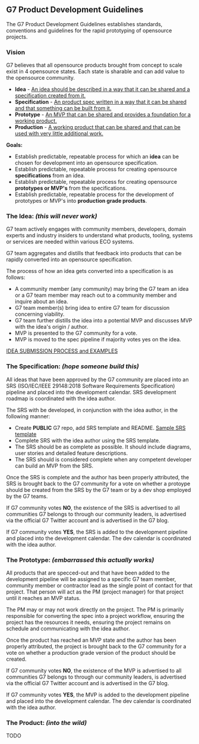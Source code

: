 ## G7 Product Development Guidelines
The G7 Product Development Guidelines establishes standards, conventions and guidelines for the rapid prototyping of opensource projects.

### Vision
G7 believes that all opensource products brought from concept to scale exist in 4 opensource states. Each state is sharable and can add value to the opensource community.
* **Idea** - [An idea should be described in a way that it can be shared and a specification created from it.](#the-idea)
* **Specification** - [An product spec written in a way that it can be shared and that something can be built from it.](#the-specification-_hope-someone-build-this_)
* **Prototype** - [An MVP that can be shared and provides a foundation for a working product.](#the-prototype-_embarrassed-this-actually-works_)
* **Production** - [A working product that can be shared and that can be used with very little additional work.](#the-product-_into-the-wild_)

**Goals:**
* Establish predictable, repeatable process for which an **idea** can be chosen for development into an opensource specification.
* Establish predictable, repeatable process for creating opensource **specifications** from an idea.
* Establish predictable, repeatable process for creating opensource **prototypes or MVP's** from the specifications.
* Establish predictable, repeatable process for the development of prototypes or MVP's into **production grade products**.

### The Idea: _(this will never work)_
G7 team actively engages with community members, developers, domain experts and industry insiders to understand what products, tooling, systems or services are needed within various ECO systems.

G7 team aggregates and distills that feedback into products that can be rapidly converted into an opensource specification.

The process of how an idea gets converted into a specification is as follows:
* A community member (any community) may bring the G7 team an idea or a G7 team member may reach out to a community member and inquire about an idea.
* G7 team member(s) bring idea to entire G7 team for discussion concerning viability.
* G7 team further distills the idea into a potential MVP and discusses MVP with the idea's origin / author.
* MVP is presented to the G7 community for a vote.
* MVP is moved to the spec pipeline if majority votes yes on the idea.

[IDEA SUBMISSION PROCESS and EXAMPLES](https://github.com/G7DAO/g7-guidelines/blob/main/idea/README.md)

### The Specification: _(hope someone build this)_
All ideas that have been approved by the G7 community are placed into an SRS (ISO/IEC/IEEE 29148:2018 Software Requirements Specification) pipeline and placed into the development calendar. SRS development roadmap is coordinated with the idea author.

The SRS with be developed, in conjunction with the idea author, in the following manner:
* Create **PUBLIC** G7 repo, add SRS template and README. [Sample SRS template](https://github.com/G7DAO/g7-guidelines/blob/main/SRS-Template.md)
* Complete SRS with the idea author using the SRS template.
* The SRS should be as complete as possible. It should include diagrams, user stories and detailed feature descriptions.
* The SRS should is considered complete when any competent developer can build an MVP from the SRS.

Once the SRS is complete and the author has been properly attributed, the SRS is brought back to the G7 community for a vote on whether a protoype should be created from the SRS by the G7 team or by a dev shop employed by the G7 teams.

If G7 community votes **NO**, the existence of the SRS is advertised to all communities G7 belongs to through our community leaders, is advertised via the official G7 Twitter account and is advertised in the G7 blog.  

If G7 community votes **YES**, the SRS is added to the development pipeline and placed into the development calendar. The dev calendar is coordinated with the idea author.
### The Prototype: _(embarrassed this actually works)_
All products that are specced-out and that have been added to the development pipeline will be assigned to a specific G7 team member, community member or contractor lead as the single point of contact for that project. That person will act as the PM (project manager) for that project until it reaches an MVP status.

The PM may or may not work directly on the project. The PM is primarily responsible for converting the spec into a project workflow, ensuring the project has the resources it needs, ensuring the project remains on schedule and communicating with the idea author.

Once the product has reached an MVP state and the author has been properly attributed, the project is brought back to the G7 community for a vote on whether a production grade version of the product should be created.

If G7 community votes **NO**, the existence of the MVP is advertised to all communities G7 belongs to through our community leaders, is advertised via the official G7 Twitter account and is advertised in the G7 blog.  

If G7 community votes **YES**, the MVP is added to the development pipeline and placed into the development calendar. The dev calendar is coordinated with the idea author.

### The Product: _(into the wild)_

TODO

